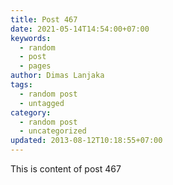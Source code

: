 ```yaml
---
title: Post 467
date: 2021-05-14T14:54:00+07:00
keywords:
  - random
  - post
  - pages
author: Dimas Lanjaka
tags:
  - random post
  - untagged
category:
  - random post
  - uncategorized
updated: 2013-08-12T10:18:55+07:00
---
```

This is content of post 467